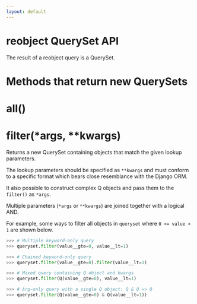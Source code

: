 ```yaml
---
layout: default
---
```


# [](#header-1)reobject QuerySet API

The result of a reobject query is a QuerySet.

# [](#header-2)Methods that return new QuerySets


# [](#header-5)all()

# [](#header-5)filter(*args, **kwargs)

Returns a new QuerySet containing objects that match the given lookup parameters.

The lookup parameters should be specified as `**kwargs` and must conform to a
specific format which bears close resemblance with the Django ORM.

It also possible to construct complex Q objects and pass them to the `filter()`
as `*args`.

Multiple parameters (`*args` or `**kwargs`) are joined together with a logical AND.

For example, some ways to filter all objects in `queryset` where `0 <= value < 1`
are shown below.

```py
>>> # Multiple keyword-only query
>>> queryset.filter(value__gte=0, value__lt=1)
```

```py
>>> # Chained keyword-only query
>>> queryset.filter(value__gte=0).filter(value__lt=1)
```

```py
>>> # Mixed query containing Q object and kwargs
>>> queryset.filter(Q(value__gte=0), value__lt=1)
```

```py
>>> # Arg-only query with a single Q object: Q & Q => Q
>>> queryset.filter(Q(value__gte=0) & Q(value__lt=1))
```
